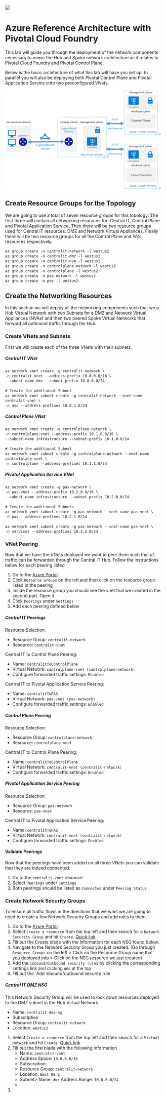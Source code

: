![](images/index.png)

# Azure Reference Architecture with Pivotal Cloud Foundry

This lab will guide you through the deployment of the network components necessary to mimic the Hub and Spoke network architecture as it relates to Pivotal Cloud Foundry and Pivotal Control Plane.

Below is the basic architecture of what this lab will have you set up. In parallel you will also be deploying both Pivotal Control Plane and Pivotal Application Service onto two preconfigured VNets.

![](images/hub-and-spoke-pcf.png)

## Create Resource Groups for the Topology

We are going to use a total of seven resource groups for this topology. The first three will contain all networking resources for: Central IT, Control Plane and Pivotal Application Service. Then there will be two resource groups used for Central IT resources: DMZ and Network Virtual Appliances. Finally there will be two resource groups for all the Control Plane and PAS resources respectively.

```
az group create -n centralit-network -l westus2
az group create -n centralit-dmz -l westus2
az group create -n centralit-nva -l westus2
az group create -n controlplane-network -l westus2
az group create -n controlplane -l westus2
az group create -n pas-network -l westus2
az group create -n pas -l westus2
```

## Create the Networking Resources

In this section we will deploy all the networking components such that we a Hub Virtual Network with two Subnets for a DMZ and Network Virtual Appliances (NVAs) and then two peered Spoke Virtual Networks that forward all outbound traffic through the Hub.

### Create VNets and Subnets

First we will create each of the three VNets with their subnets.

##### Central IT VNet

```
az network vnet create -g centralit-network \
-n centralit-vnet --address-prefix 10.0.0.0/16 \
--subnet-name dmz --subnet-prefix 10.0.0.0/24

# Create the additional Subnet
az network vnet subnet create -g centralit-network --vnet-name centralit-vnet \
-n nva --address-prefixes 10.0.1.0/24
```

##### Control Plane VNet

```
az network vnet create -g controlplane-network \
-n controlplane-vnet --address-prefix 10.1.0.0/16 \
--subnet-name infrastructure --subnet-prefix 10.1.0.0/24

# Create the additional Subnet
az network vnet subnet create -g controlplane-network --vnet-name controlplane-vnet \
-n controlplane --address-prefixes 10.1.1.0/24
```

##### Pivotal Applicaiton Service VNet

```
az network vnet create -g pas-network \
-n pas-vnet --address-prefix 10.2.0.0/16 \
--subnet-name infrastructure --subnet-prefix 10.2.0.0/24

# Create the additional Subnets
az network vnet subnet create -g pas-network --vnet-name pas-vnet \
-n pas --address-prefixes 10.2.1.0/24

az network vnet subnet create -g pas-network --vnet-name pas-vnet \
-n services --address-prefixes 10.2.2.0/24
```

### VNet Peering

Now that we have the VNets deployed we want to peer them such that all traffic can be forwarded through the Central IT Hub. Follow the instructions below for each peering listed

1. Go to the [Azure Portal](https://portal.azure.com)
1. Click `Resource Groups` on the left and then click on the resource group listed in the peering
1. Inside the resource group you should see the vnet that we created in the second part. Open it
1. Click `Peerings` under `Settings`
1. Add each peering defined below

##### Central IT Peerings

Resource Selection:

* Resource Group: `centralit-network`
* Resource: `centralit-vnet`

Central IT to Control Plane Peering:

* Name: `centralitToControlPlane`
* Virtual Network: `controlplane-vnet (controlplane-network)`
* Configure forwarded traffic settings: `Enabled`

Central IT to Pivotal Application Service Peering:

* Name: `centralitToPAS`
* Virtual Network: `pas-vnet (pas-network)`
* Configure forwarded traffic settings: `Enabled`

##### Control Plane Peering

Resource Selection:

* Resource Group: `controlplane-network`
* Resource: `controlplane-vnet`

Central IT to Control Plane Peering:

* Name: `centralitToControlPlane`
* Virtual Network: `centralit-vnet (centralit-network)`
* Configure forwarded traffic settings: `Enabled`

##### Pivotal Application Service Peering

Resource Selection:

* Resource Group: `pas-network`
* Resource: `pas-vnet`

Central IT to Pivotal Application Service Peering:

* Name: `centralitToPAS`
* Virtual Network: `centralit-vnet (centralit-network)`
* Configure forwarded traffic settings: `Enabled`

#### Validate Peerings

Now that the peerings have been added on all three VNets you can validate that they are indeed connected. 

1. Go to the `centralit-vnet` resource
1. Select `Peerings` under `Settings`
1. Both peerings should be listed as `Connected` under `Peering Status`






### Create Network Security Groups

To ensure all traffic flows in the directions that we want we are going to need to create a few Network Security Groups and add rules to them.

1. Go to the [Azure Portal](https://portal.azure.com)
1. Select `Create a resource` from the top left and then search for a `Network Security Group` and hit `Create`. [Quick link](https://portal.azure.com/#create/Microsoft.NetworkSecurityGroup-ARM)
1. Fill out the Create blade with the information for each NSG found below.
1. Navigate to the Network Security Group you just created. (Go through `Resource Groups` on the left > Click on the Resource Group name that you deployed into > Click on the NSG resource we just created)
1. Add the `Inbound/Outbound security rules` by clicking the corresponding settings link and clicking `Add` at the top
1. Fill out the `Add inbound/outbound security rule

##### Central IT DMZ NSG

This Network Security Group will be used to lock down resources deployed to the DMZ subnet in the Hub Virtual Network.

* Name: `centralit-dmz-sg`
* Subscription: <your-subscription>
* Resource Group: `centralit-network`
* Location: `westus2`



1. Select `Create a resource` from the top left and then search for a `Virtual Network` and hit `Create`. [Quick link](https://portal.azure.com/#create/Microsoft.VirtualNetwork-ARM)
1. Fill out the first blade with the following information
    * Name: `centralit-vnet`
    * Address Space: `10.0.0.0/16`
    * Subscription: <your-subscription>
    * Resource Group: `centralit-network`
    * Location: `West US 2`
    * Subnet> Name: `dmz` Address Range: `10.0.0.0/24`
    * <Leave the rest as is>
1. 
